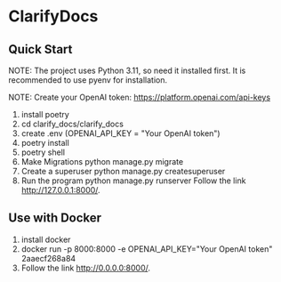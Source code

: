 # ClarifyDocs

## Quick Start

NOTE: The project uses Python 3.11, so need it installed first. It is recommended to use pyenv for installation.

NOTE: Create your OpenAI token: https://platform.openai.com/api-keys

1. install poetry
2. cd clarify_docs/clarify_docs
3. create .env (OPENAI_API_KEY = "Your OpenAI token")
3. poetry install
4. poetry shell
5. Make Migrations python manage.py migrate
6. Create a superuser python manage.py createsuperuser
7. Run the program python manage.py runserver
Follow the link http://127.0.0.1:8000/.

## Use with Docker
1. install docker
2. docker run -p 8000:8000 -e OPENAI_API_KEY="Your OpenAI token" 2aaecf268a84
3. Follow the link http://0.0.0.0:8000/.
